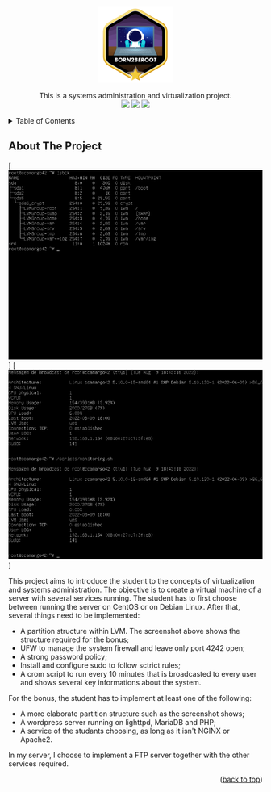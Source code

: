 <div id="top"></div>

<!-- PROJECT SHIELDS -->
<br/>
<p align="center">
    <img src="https://github.com/chrisdelmoro/42cursus/blob/main/badges/born2berootm.png" alt="Logo" width="150" height="150">

  <p align="center">
    This is a systems administration and virtualization project.
    <br/>
    <img src="https://img.shields.io/badge/Mandatory-OK-brightgreen"/>
    <img src="https://img.shields.io/badge/Bonus-OK-brightgreen"/>
    <img src="https://img.shields.io/badge/Final%20Score-125-blue"/>
  </p>
</p>



<!-- TABLE OF CONTENTS -->
<details>
  <summary>Table of Contents</summary>
  <ol>
    <li>
      <a href="#about-the-project">About The Project</a>
      <ul>
        <li><a href="#built-with">Built With</a></li>
      </ul>
    </li>
    <li>

  </ol>
</details>



<!-- ABOUT THE PROJECT -->
## About The Project

[![Partition Structure][lsblk-screenshot]]
[![Monitoring Script][script-screenshot]]

This project aims to introduce the student to the concepts of virtualization and systems administration. The objective is to create a virtual machine of a server with several services running.
The student has to first choose between running the server on CentOS or on Debian Linux. After that, several things need to be implemented:
* A partition structure within LVM. The screenshot above shows the structure required for the bonus;
* UFW to manage the system firewall and leave only port 4242 open;
* A strong password policy;
* Install and configure sudo to follow sctrict rules;
* A crom script to run every 10 minutes that is broadcasted to every user and shows several key informations about the system.

For the bonus, the student has to implement at least one of the following:
* A more elaborate partition structure such as the screenshot shows;
* A wordpress server running on lighttpd, MariaDB and PHP;
* A service of the studants choosing, as long as it isn't NGINX or Apache2.

In my server, I choose to implement a FTP server together with the other services required.

<p align="right">(<a href="#top">back to top</a>)</p>

<!-- MARKDOWN LINKS & IMAGES -->
<!-- https://www.markdownguide.org/basic-syntax/#reference-style-links -->
[lsblk-screenshot]: https://github.com/chrisdelmoro/42cursus/blob/main/images/born2beroot_lsblk.png
[script-screenshot]: https://github.com/chrisdelmoro/42cursus/blob/main/images/born2beroot_script.png

